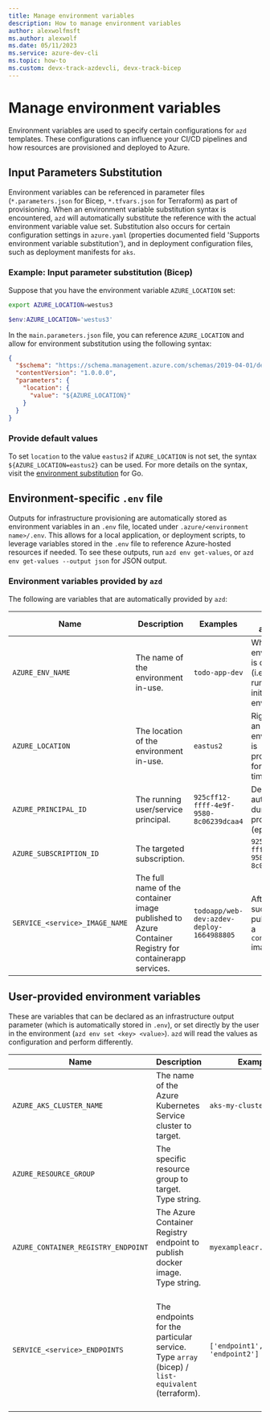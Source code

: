 ```yaml
---
title: Manage environment variables
description: How to manage environment variables
author: alexwolfmsft
ms.author: alexwolf
ms.date: 05/11/2023
ms.service: azure-dev-cli
ms.topic: how-to
ms.custom: devx-track-azdevcli, devx-track-bicep
---
```


# Manage environment variables

Environment variables are used to specify certain configurations for `azd` templates. These configurations can influence your CI/CD pipelines and how resources are provisioned and deployed to Azure.

## Input Parameters Substitution

Environment variables can be referenced in parameter files (`*.parameters.json` for Bicep, `*.tfvars.json` for Terraform) as part of provisioning. When an environment variable substitution syntax is encountered, `azd` will automatically substitute the reference with the actual environment variable value set. Substitution also occurs for certain configuration settings in `azure.yaml` (properties documented field 'Supports environment variable substitution'), and in deployment configuration files, such as deployment manifests for `aks`.

### Example: Input parameter substitution (Bicep)

Suppose that you have the environment variable `AZURE_LOCATION` set:

```bash
export AZURE_LOCATION=westus3
```

```powershell
$env:AZURE_LOCATION='westus3'
```

In the `main.parameters.json` file, you can reference `AZURE_LOCATION` and allow for environment substitution using the following syntax:

```json
{
  "$schema": "https://schema.management.azure.com/schemas/2019-04-01/deploymentParameters.json#",
  "contentVersion": "1.0.0.0",
  "parameters": {
    "location": {
      "value": "${AZURE_LOCATION}"
    }
  }
}
```

### Provide default values

To set `location` to the value `eastus2` if `AZURE_LOCATION` is not set, the syntax `${AZURE_LOCATION=eastus2}` can be used. For more details on the syntax, visit the [environment substitution](https://github.com/a8m/envsubst#docs) for Go.

## Environment-specific `.env` file

Outputs for infrastructure provisioning are automatically stored as environment variables in an `.env` file, located under `.azure/<environment name>/.env`. This allows for a local application, or deployment scripts, to leverage variables stored in the `.env` file to reference Azure-hosted resources if needed. To see these outputs, run `azd env get-values`, or `azd env get-values --output json` for JSON output.

### Environment variables provided by `azd`

The following are variables that are automatically provided by `azd`:

|Name  |Description  |Examples  |When available  |
|---------|---------|---------|---------|
|`AZURE_ENV_NAME`     | The name of the environment in-use.       | `todo-app-dev`        | When an environment is created (i.e. after running azd init or azd env new).        |
|`AZURE_LOCATION`     | The location of the environment in-use.        |  `eastus2`        |  Right before an environment is provisioned for the first time.       |
|`AZURE_PRINCIPAL_ID`     | The running user/service principal.       | `925cff12-ffff-4e9f-9580-8c06239dcaa4`        | Determined automatically during provisioning (ephemeral).        |
|`AZURE_SUBSCRIPTION_ID`    | The targeted subscription.       |         |  `925cff12-ffff-4e9f-9580-8c06239dcaa4`       | Right before an environment is provisioned for the first time.
|`SERVICE_<service>_IMAGE_NAME`     | The full name of the container image published to Azure Container Registry for containerapp services.        | `todoapp/web-dev:azdev-deploy-1664988805`        | After a successful publishing of a `containerapp` image        |

## User-provided environment variables

These are variables that can be declared as an infrastructure output parameter (which is automatically stored in `.env`), or set directly by the user in the environment (`azd env set <key> <value>`). `azd` will read the values as configuration and perform differently.

|Name  |Description  |Examples  |Effects  |
|---------|---------|---------|---------|
|`AZURE_AKS_CLUSTER_NAME`     | The name of the Azure Kubernetes Service cluster to target.     |   `aks-my-cluster`      |  Required property for deployment of an aks service.       |
|`AZURE_RESOURCE_GROUP`    | The specific resource group to target. Type string.        |         |  `rg-todo-dev`       | `azd` will not perform resource group discovery, and instead references this resource group. Note that azd does not control the authored IaC configuration files, thus changes to IaC files may be needed. |
|`AZURE_CONTAINER_REGISTRY_ENDPOINT`     | The Azure Container Registry endpoint to publish docker image. Type string.        |  `myexampleacr.azurecr.io`      |  Required property for deployment of a `containerapp` or `aks` service.        |
|`SERVICE_<service>_ENDPOINTS`    | The endpoints for the particular service. Type `array` (bicep) / `list-equivalent` (terraform).      | `['endpoint1', 'endpoint2']`      | Sets the public endpoints for the particular service will be used by azd for display. By default, azd discovers the automatically assigned hostnames for a given host. i.e. `*.azurewebsites.net` for `appservice`.        |
